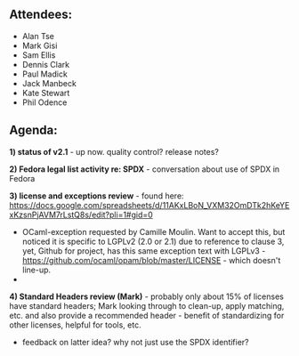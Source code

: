 ## Attendees:

  - Alan Tse
  - Mark Gisi
  - Sam Ellis
  - Dennis Clark
  - Paul Madick
  - Jack Manbeck
  - Kate Stewart
  - Phil Odence

## Agenda:

**1) status of v2.1** - up now. quality control? release notes?

**2) Fedora legal list activity re: SPDX** - conversation about use of
SPDX in Fedora

**3) license and exceptions review** - found here:
<https://docs.google.com/spreadsheets/d/11AKxLBoN_VXM32OmDTk2hKeYExKzsnPjAVM7rLstQ8s/edit?pli=1#gid=0>

  - OCaml-exception requested by Camille Moulin. Want to accept this,
    but noticed it is specific to LGPLv2 (2.0 or 2.1) due to reference
    to clause 3, yet, Github for project, has this same exception text
    with LGPLv3 - <https://github.com/ocaml/opam/blob/master/LICENSE> -
    which doesn't line-up.
  - 
**4) Standard Headers review (Mark)** - probably only about 15% of
licenses have standard headers; Mark looking through to clean-up, apply
matching, etc. and also provide a recommended header - benefit of
standardizing for other licenses, helpful for tools, etc.

  - feedback on latter idea? why not just use the SPDX identifier?
